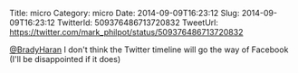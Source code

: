 Title: micro
Category: micro
Date: 2014-09-09T16:23:12
Slug: 2014-09-09T16:23:12
TwitterId: 509376486713720832
TweetUrl: https://twitter.com/mark_philpot/status/509376486713720832

[@BradyHaran](https://twitter.com/BradyHaran) I don't think the Twitter timeline will go the way of Facebook (I'll be disappointed if it does)